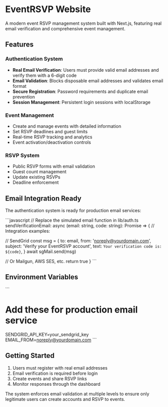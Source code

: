 # EventRSVP Website

A modern event RSVP management system built with Next.js, featuring real email verification and comprehensive event management.

## Features

### Authentication System
- **Real Email Verification**: Users must provide valid email addresses and verify them with a 6-digit code
- **Email Validation**: Blocks disposable email addresses and validates email format
- **Secure Registration**: Password requirements and duplicate email prevention
- **Session Management**: Persistent login sessions with localStorage

### Event Management
- Create and manage events with detailed information
- Set RSVP deadlines and guest limits
- Real-time RSVP tracking and analytics
- Event activation/deactivation controls

### RSVP System
- Public RSVP forms with email validation
- Guest count management
- Update existing RSVPs
- Deadline enforcement

## Email Integration Ready

The authentication system is ready for production email services:

\`\`\`javascript
// Replace the simulated email function in lib/auth.ts
sendVerificationEmail: async (email: string, code: string): Promise<boolean> => {
  // Integration examples:
  
  // SendGrid
  const msg = {
    to: email,
    from: 'noreply@yourdomain.com',
    subject: 'Verify your EventRSVP account',
    text: `Your verification code is: ${code}`,
  }
  await sgMail.send(msg)
  
  // Or Mailgun, AWS SES, etc.
  return true
}
\`\`\`

## Environment Variables

\`\`\`
# Add these for production email service
SENDGRID_API_KEY=your_sendgrid_key
EMAIL_FROM=noreply@yourdomain.com
\`\`\`

## Getting Started

1. Users must register with real email addresses
2. Email verification is required before login
3. Create events and share RSVP links
4. Monitor responses through the dashboard

The system enforces email validation at multiple levels to ensure only legitimate users can create accounts and RSVP to events.

